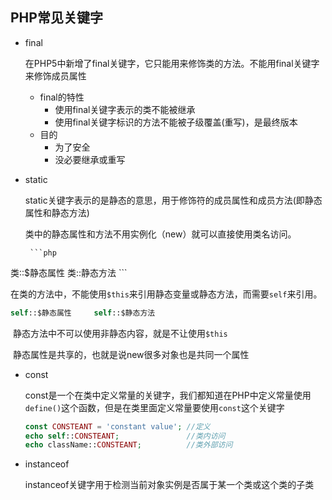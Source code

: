 ## PHP常见关键字

- final

  在PHP5中新增了final关键字，它只能用来修饰类的方法。不能用final关键字来修饰成员属性

  - final的特性
    - 使用final关键字表示的类不能被继承
    - 使用final关键字标识的方法不能被子级覆盖(重写)，是最终版本
  - 目的
    - 为了安全
    - 没必要继承或重写

- static

  static关键字表示的是静态的意思，用于修饰符的成员属性和成员方法(即静态属性和静态方法)

  类中的静态属性和方法不用实例化（new）就可以直接使用类名访问。

       ```php
类::$静态属性      类::静态方法
       ```

​		在类的方法中，不能使用`$this`来引用静态变量或静态方法，而需要`self`来引用。

```php
self::$静态属性     self::$静态方法
```

​		静态方法中不可以使用非静态内容，就是不让使用`$this`

​		静态属性是共享的，也就是说new很多对象也是共同一个属性



- const

  const是一个在类中定义常量的关键字，我们都知道在PHP中定义常量使用`define()`这个函数，但是在类里面定义常量要使用`const`这个关键字

  ```php
  const CONSTEANT = 'constant value'; //定义
  echo self::CONSTEANT;               //类内访问
  echo className::CONSTEANT;          //类外部访问
  ```

- instanceof

  instanceof关键字用于检测当前对象实例是否属于某一个类或这个类的子类

